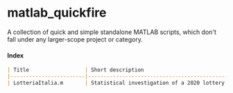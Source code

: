 # matlab_quickfire
A collection of quick and simple standalone MATLAB scripts,
which don't fall under any larger-scope project or category.

#### Index


```markdown
| Title                  | Short description                                   |
|------------------------|-----------------------------------------------------|
| LotteriaItalia.m       | Statistical investigation of a 2020 lottery anomaly |
```
